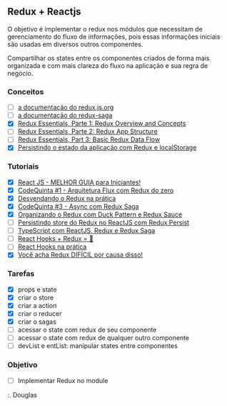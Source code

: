 ## Redux + Reactjs

O objetivo é implementar o redux nos módulos que necessitam de gerenciamento do fluxo de informações, pois essas informações iniciais são usadas em diversos outros componentes.

Compartilhar os states entre os componentes criados de forma mais organizada e com mais clareza do fluxo na aplicação e sua regra de negócio. 

### Conceitos

- [ ] [a documentação do redux.js.org](https://redux.js.org/introduction/getting-started)
- [ ] [a documentação do redux-saga](https://redux-saga.js.org/)
- [x] [Redux Essentials, Parte 1: Redux Overview and Concepts](https://redux.js.org/tutorials/essentials/part-1-overview-concepts) 
- [ ] [Redux Essentials, Parte 2: Redux App Structure](https://redux.js.org/tutorials/essentials/part-2-app-structure)
- [ ] [Redux Essentials, Part 3: Basic Redux Data Flow](https://redux.js.org/tutorials/essentials/part-3-data-flow)
- [x] [Persistindo o estado da aplicação com Redux e localStorage](https://medium.com/@arojunior/persistindo-o-estado-da-aplica%C3%A7%C3%A3o-com-redux-e-localstorage-8cdffa9d5c6f) 

### Tutoriais 

- [x] [React JS - MELHOR GUIA para Iniciantes!](https://www.youtube.com/watch?v=Ws9WVHhNq5M) 
- [x] [CodeQuinta #1 - Arquitetura Flux com Redux do zero](https://www.youtube.com/watch?v=69e1MoUWE1g) 
- [x] [Desvendando o Redux na prática](https://www.youtube.com/watch?v=u99tNt3TZf8) 
- [x] [CodeQuinta #3 - Async com Redux Saga](https://www.youtube.com/watch?v=qU9DesjDJic) 
- [x] [Organizando o Redux com Duck Pattern e Redux Sauce](https://www.youtube.com/watch?v=q-If9n-tUyA) 
- [ ] [Persistindo store do Redux no ReactJS com Redux Persist](https://www.youtube.com/watch?v=LGkNjt7k4UQ)
- [ ] [TypeScript com ReactJS, Redux e Redux Saga](https://www.youtube.com/watch?v=OXxul6AvXNs)
- [ ] [React Hooks + Redux = 💜](https://www.youtube.com/watch?v=7L7MhxjI4PE)
- [ ] [React Hooks na prática](https://www.youtube.com/watch?v=6WB16wZS61c) 
- [x] [Você acha Redux DIFÍCIL por causa disso!](https://www.youtube.com/watch?v=1xbFstDfUXs) 

### Tarefas 

- [x] props e state 
- [x] criar o store
- [x] criar a action
- [x] criar o reducer
- [x] criar o sagas
- [ ] acessar o state com redux de seu componente
- [ ] acessar o state com redux de qualquer outro componente
- [ ] devList e entList: manipular states entre componentes

### Objetivo

- [ ] Implementar Redux no module

:. Douglas 